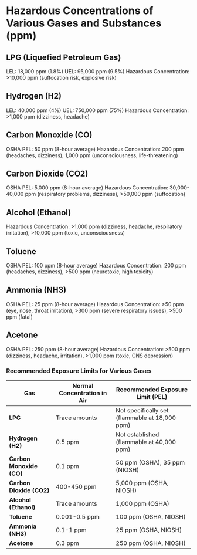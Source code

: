 # Hazardous Concentrations of Various Gases and Substances (ppm)

## LPG (Liquefied Petroleum Gas)
LEL: 18,000 ppm (1.8%)
UEL: 95,000 ppm (9.5%)
Hazardous Concentration: >10,000 ppm (suffocation risk, explosive risk)

## Hydrogen (H2)
LEL: 40,000 ppm (4%)
UEL: 750,000 ppm (75%)
Hazardous Concentration: >1,000 ppm (dizziness, headache)

## Carbon Monoxide (CO)
OSHA PEL: 50 ppm (8-hour average)
Hazardous Concentration: 200 ppm (headaches, dizziness), 1,000 ppm (unconsciousness, life-threatening)

## Carbon Dioxide (CO2)
OSHA PEL: 5,000 ppm (8-hour average)
Hazardous Concentration: 30,000-40,000 ppm (respiratory problems, dizziness), >50,000 ppm (suffocation)

## Alcohol (Ethanol)
Hazardous Concentration: >1,000 ppm (dizziness, headache, respiratory irritation), >10,000 ppm (toxic, unconsciousness)

## Toluene
OSHA PEL: 100 ppm (8-hour average)
Hazardous Concentration: 200 ppm (headaches, dizziness), >500 ppm (neurotoxic, high toxicity)

## Ammonia (NH3)
OSHA PEL: 25 ppm (8-hour average)
Hazardous Concentration: >50 ppm (eye, nose, throat irritation), >300 ppm (severe respiratory issues), >500 ppm (fatal)

## Acetone
OSHA PEL: 250 ppm (8-hour average)
Hazardous Concentration: >500 ppm (dizziness, headache, irritation), >1,000 ppm (toxic, CNS depression)


### Recommended Exposure Limits for Various Gases

| **Gas**            | **Normal Concentration in Air** | **Recommended Exposure Limit (PEL)** |
|--------------------|---------------------------------|-------------------------------------|
| **LPG**            | Trace amounts                   | Not specifically set (flammable at 18,000 ppm) |
| **Hydrogen (H2)**  | 0.5 ppm                         | Not established (flammable at 40,000 ppm) |
| **Carbon Monoxide (CO)** | 0.1 ppm                   | 50 ppm (OSHA), 35 ppm (NIOSH)       |
| **Carbon Dioxide (CO2)** | 400-450 ppm               | 5,000 ppm (OSHA, NIOSH)             |
| **Alcohol (Ethanol)** | Trace amounts                  | 1,000 ppm (OSHA)                   |
| **Toluene**        | 0.001-0.5 ppm                   | 100 ppm (OSHA, NIOSH)              |
| **Ammonia (NH3)**  | 0.1-1 ppm                       | 25 ppm (OSHA, NIOSH)               |
| **Acetone**        | 0.3 ppm                         | 250 ppm (OSHA, NIOSH)              |